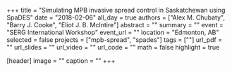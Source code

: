+++
title = "Simulating MPB invasive spread control in Saskatchewan using SpaDES"
date = "2018-02-06"
all_day = true
authors = ["Alex M. Chubaty", "Barry J. Cooke", "Eliot J. B. McIntire"]
abstract = ""
summary = ""
event = "SERG International Workshop"
event_url = ""
location = "Edmonton, AB"
selected = false
projects = ["mpb-spread", "spades"]
tags = [""]
url_pdf = ""
url_slides = ""
url_video = ""
url_code = ""
math = false
highlight = true

[header]
image = ""
caption = ""
+++

